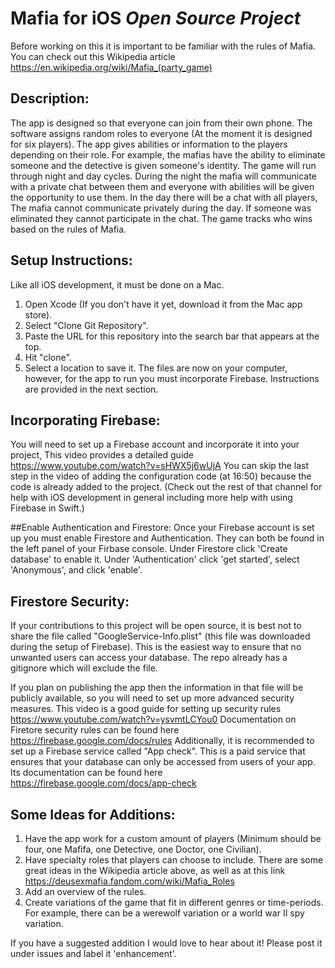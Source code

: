 # Mafia for iOS *Open Source Project*

Before working on this it is important to be familiar with the rules of Mafia. You can check out this Wikipedia article https://en.wikipedia.org/wiki/Mafia_(party_game)


## Description:

The app is designed so that everyone can join from their own phone. The software assigns random roles to everyone (At the moment it is designed for six players). The app gives abilities or information to the players depending on their role. For example, the mafias have the ability to eliminate someone and the detective is given someone's
identity. The game will run through night and day cycles. During the night the mafia will communicate with a private chat between them and everyone with abilities will be given the opportunity to use them. In the day there will be a chat with all players, The mafia cannot communicate privately during the day. If someone was eliminated they cannot participate in the chat. The game tracks who wins based on the rules of Mafia.


## Setup Instructions:

Like all iOS development, it must be done on a Mac.
1) Open Xcode (If you don't have it yet, download it from the Mac app store).
2) Select "Clone Git Repository".
4) Paste the URL for this repository into the search bar that appears at the top.
5) Hit "clone".
3) Select a location to save it.
The files are now on your computer, however, for the app to run you must incorporate Firebase. Instructions are provided in the next section.


## Incorporating Firebase:

You will need to set up a Firebase account and incorporate it into your project, This video provides a detailed guide https://www.youtube.com/watch?v=sHWX5j6wUjA You can skip the last step in the video of adding the configuration code (at 16:50) because the code is already added to the project.
(Check out the rest of that channel for help with iOS development in general including more help with using Firebase in Swift.)

##Enable Authentication and Firestore:
Once your Firebase account is set up you must enable Firestore and Authentication. They can both be found in the left panel of your Firbase console. Under Firestore click 'Create database' to enable it. Under 'Authentication' click 'get started', select 'Anonymous', and  click 'enable'.

## Firestore Security:

If your contributions to this project will be open source, it is best not to share the file called "GoogleService-Info.plist" (this file was downloaded during the setup of Firebase). This is the easiest way to ensure that no unwanted users can access your database. The repo already has a gitignore which will exclude the file.

If you plan on publishing the app then the information in that file will be publicly available, so you will need to set up more advanced security measures. This video is a good guide for setting up security rules https://www.youtube.com/watch?v=ysvmtLCYou0 Documentation on Firetore security rules can be found here https://firebase.google.com/docs/rules  Additionally, it is recommended to set up a Firebase service called "App check". This is a paid service that ensures that your database can only be accessed from users of your app. Its documentation can be found here https://firebase.google.com/docs/app-check

## Some Ideas for Additions:
1) Have the app work for a custom amount of players (Minimum should be four, one Mafifa, one Detective, one Doctor, one Civilian).
2) Have specialty roles that players can choose to include. There are some great ideas in the Wikipedia article above, as well as at this link https://deusexmafia.fandom.com/wiki/Mafia_Roles
3) Add an overview of the rules.
4) Create variations of the game that fit in different genres or time-periods. For example, there can be a werewolf variation or a world war II spy variation.

If you have a suggested addition I would love to hear about it! Please post it under issues and label it 'enhancement'.
